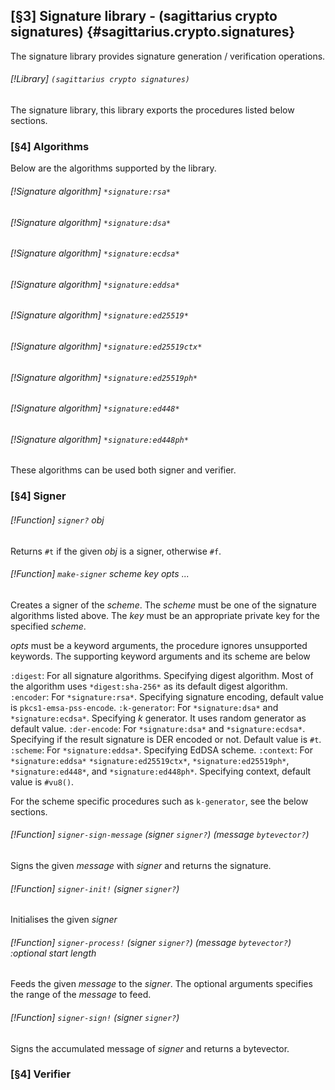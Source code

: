 [§3] Signature library - (sagittarius crypto signatures) {#sagittarius.crypto.signatures}
------------------------------------------------------

The signature library provides signature generation / verification
operations.

###### [!Library] `(sagittarius crypto signatures)`

The signature library, this library exports the procedures listed
below sections.

### [§4] Algorithms

Below are the algorithms supported by the library.

###### [!Signature algorithm] `*signature:rsa*`
###### [!Signature algorithm] `*signature:dsa*`
###### [!Signature algorithm] `*signature:ecdsa*`
###### [!Signature algorithm] `*signature:eddsa*`
###### [!Signature algorithm] `*signature:ed25519*`
###### [!Signature algorithm] `*signature:ed25519ctx*`
###### [!Signature algorithm] `*signature:ed25519ph*`
###### [!Signature algorithm] `*signature:ed448*`
###### [!Signature algorithm] `*signature:ed448ph*`

These algorithms can be used both signer and verifier.

### [§4] Signer

###### [!Function] `signer?` _obj_

Returns `#t` if the given _obj_ is a signer, otherwise `#f`.

###### [!Function] `make-signer` _scheme_ _key_ _opts_ _..._

Creates a signer of the _scheme_. The _scheme_ must be one of the
signature algorithms listed above. The _key_ must be an appropriate
private key for the specified _scheme_.

_opts_ must be a keyword arguments, the procedure ignores unsupported
keywords. The supporting keyword arguments and its scheme are below

`:digest`:
  For all signature algorithms. Specifying digest algorithm. Most of
  the algorithm uses `*digest:sha-256*` as its default digest algorithm.
`:encoder`:
  For `*signature:rsa*`. Specifying signature encoding, default value
  is `pkcs1-emsa-pss-encode`.
`:k-generator`:
  For `*signature:dsa*` and `*signature:ecdsa*`. Specifying _k_ generator.
  It uses random generator as default value.
`:der-encode`:
  For `*signature:dsa*` and `*signature:ecdsa*`. Specifying if the result
  signature is DER encoded or not. Default value is `#t`.
`:scheme`:
  For `*signature:eddsa*`. Specifying EdDSA scheme.
`:context`:
  For `*signature:eddsa*` `*signature:ed25519ctx*`, `*signature:ed25519ph*`,
  `*signature:ed448*`, and `*signature:ed448ph*`.
  Specifying context, default value is `#vu8()`.

For the scheme specific procedures such as `k-generator`, see the below 
sections.

###### [!Function] `signer-sign-message` (_signer_ `signer?`) (_message_ `bytevector?`)

Signs the given _message_ with _signer_ and returns the signature.

###### [!Function] `signer-init!` (_signer_ `signer?`)

Initialises the given _signer_

###### [!Function] `signer-process!` (_signer_ `signer?`) (_message_ `bytevector?`) :optional _start_ _length_

Feeds the given _message_ to the _signer_. The optional arguments specifies
the range of the _message_ to feed.

###### [!Function] `signer-sign!` (_signer_ `signer?`)

Signs the accumulated message of _signer_ and returns a bytevector.

### [§4] Verifier
